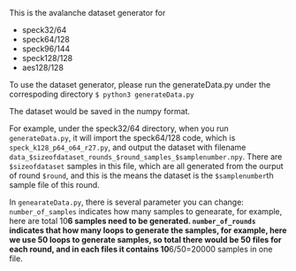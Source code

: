 This is the avalanche dataset generator for 
* speck32/64
* speck64/128
* speck96/144
* speck128/128
* aes128/128

To use the dataset generator, please run the generateData.py under the correspoding directory
```$ python3 generateData.py```

The dataset would be saved in the numpy format. 

For example, under the speck32/64 directory, when you run `generateData.py`, it will import the speck64/128 code, which is `speck_k128_p64_o64_r27.py`, and output the dataset with filename `data_$sizeofdataset_rounds_$round_samples_$samplenumber.npy`.
There are `$sizeofdataset` samples in this file, which are all generated from the ourput of round `$round`, and this is the  means the dataset is the `$samplenumber`th sample file of this round.

In `genearateData.py`, there is several parameter you can change:
`number_of_samples` indicates how many samples to genearate, for example, here are total 10**6 samples need to be generated.
`number_of_rounds` indicates that how many loops to generate the samples, for example, here we use 50 loops to generate samples, so total there would be 50 files for each round, and in each files it contains 10**6/50=20000 samples in one file.

